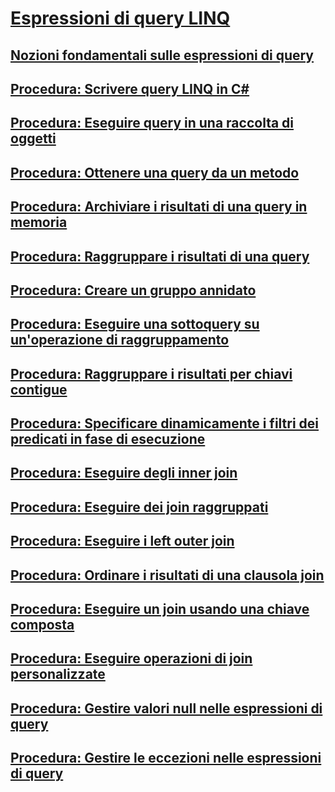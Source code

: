 # [Espressioni di query LINQ](index.md)
## [Nozioni fondamentali sulle espressioni di query](query-expression-basics.md)
## [Procedura: Scrivere query LINQ in C#](how-to-write-linq-queries.md)
## [Procedura: Eseguire query in una raccolta di oggetti](how-to-query-a-collection-of-objects.md)
## [Procedura: Ottenere una query da un metodo](how-to-return-a-query-from-a-method.md)
## [Procedura: Archiviare i risultati di una query in memoria](how-to-store-the-results-of-a-query-in-memory.md)
## [Procedura: Raggruppare i risultati di una query](how-to-group-query-results.md)
## [Procedura: Creare un gruppo annidato](how-to-create-a-nested-group.md)
## [Procedura: Eseguire una sottoquery su un'operazione di raggruppamento](how-to-perform-a-subquery-on-a-grouping-operation.md)
## [Procedura: Raggruppare i risultati per chiavi contigue](how-to-group-results-by-contiguous-keys.md)
## [Procedura: Specificare dinamicamente i filtri dei predicati in fase di esecuzione](how-to-dynamically-specify-predicate-filters-at-runtime.md)
## [Procedura: Eseguire degli inner join](how-to-perform-inner-joins.md)
## [Procedura: Eseguire dei join raggruppati](how-to-perform-grouped-joins.md)
## [Procedura: Eseguire i left outer join](how-to-perform-left-outer-joins.md)
## [Procedura: Ordinare i risultati di una clausola join](how-to-order-the-results-of-a-join-clause.md)
## [Procedura: Eseguire un join usando una chiave composta](how-to-join-by-using-composite-keys.md)
## [Procedura: Eseguire operazioni di join personalizzate](how-to-perform-custom-join-operations.md)
## [Procedura: Gestire valori null nelle espressioni di query](how-to-handle-null-values-in-query-expressions.md)
## [Procedura: Gestire le eccezioni nelle espressioni di query](how-to-handle-exceptions-in-query-expressions.md)
